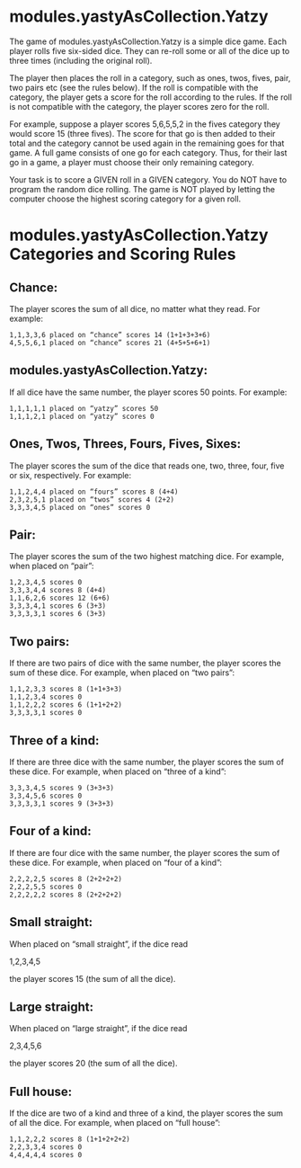# modules.yastyAsCollection.Yatzy

The game of modules.yastyAsCollection.Yatzy is a simple dice game. Each player rolls five six-sided dice. They can
re-roll some or all of the dice up to three times (including the original roll).

The player then places the roll in a category, such as ones, twos, fives, pair, two pairs etc (see the rules below). If
the roll is compatible with the category, the player gets a score for the roll according to the rules. If the roll is
not compatible with the category, the player scores zero for the roll.

For example, suppose a player scores 5,6,5,5,2 in the fives category they would score 15 (three fives). The score for
that go is then added to their total and the category cannot be used again in the remaining goes for that game. A full
game consists of one go for each category. Thus, for their last go in a game, a player must choose their only remaining
category.

Your task is to score a GIVEN roll in a GIVEN category. You do NOT have to program the random dice rolling. The game is
NOT played by letting the computer choose the highest scoring category for a given roll.

# modules.yastyAsCollection.Yatzy Categories and Scoring Rules

## Chance:

The player scores the sum of all dice, no matter what they read. For example:

    1,1,3,3,6 placed on “chance” scores 14 (1+1+3+3+6)
    4,5,5,6,1 placed on “chance” scores 21 (4+5+5+6+1)

## modules.yastyAsCollection.Yatzy:

If all dice have the same number, the player scores 50 points. For example:

    1,1,1,1,1 placed on “yatzy” scores 50
    1,1,1,2,1 placed on “yatzy” scores 0

## Ones, Twos, Threes, Fours, Fives, Sixes:

The player scores the sum of the dice that reads one, two, three, four, five or six, respectively. For example:

    1,1,2,4,4 placed on “fours” scores 8 (4+4)
    2,3,2,5,1 placed on “twos” scores 4 (2+2)
    3,3,3,4,5 placed on “ones” scores 0

## Pair:

The player scores the sum of the two highest matching dice. For example, when placed on “pair”:

    1,2,3,4,5 scores 0
    3,3,3,4,4 scores 8 (4+4)
    1,1,6,2,6 scores 12 (6+6)
    3,3,3,4,1 scores 6 (3+3)
    3,3,3,3,1 scores 6 (3+3)

## Two pairs:

If there are two pairs of dice with the same number, the player scores the sum of these dice. For example, when placed
on “two pairs”:

    1,1,2,3,3 scores 8 (1+1+3+3)
    1,1,2,3,4 scores 0
    1,1,2,2,2 scores 6 (1+1+2+2)
    3,3,3,3,1 scores 0

## Three of a kind:

If there are three dice with the same number, the player scores the sum of these dice. For example, when placed on
“three of a kind”:

    3,3,3,4,5 scores 9 (3+3+3)
    3,3,4,5,6 scores 0
    3,3,3,3,1 scores 9 (3+3+3)

## Four of a kind:

If there are four dice with the same number, the player scores the sum of these dice. For example, when placed on “four
of a kind”:

    2,2,2,2,5 scores 8 (2+2+2+2)
    2,2,2,5,5 scores 0
    2,2,2,2,2 scores 8 (2+2+2+2)

## Small straight:

When placed on “small straight”, if the dice read

1,2,3,4,5

the player scores 15 (the sum of all the dice).

## Large straight:

When placed on “large straight”, if the dice read

2,3,4,5,6

the player scores 20 (the sum of all the dice).

## Full house:

If the dice are two of a kind and three of a kind, the player scores the sum of all the dice. For example, when placed
on “full house”:

    1,1,2,2,2 scores 8 (1+1+2+2+2)
    2,2,3,3,4 scores 0
    4,4,4,4,4 scores 0
